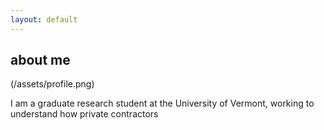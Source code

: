 ```yaml
---
layout: default
---
```


## about me

(/assets/profile.png)

I am a graduate research student at the University of Vermont, working to understand how private contractors 
